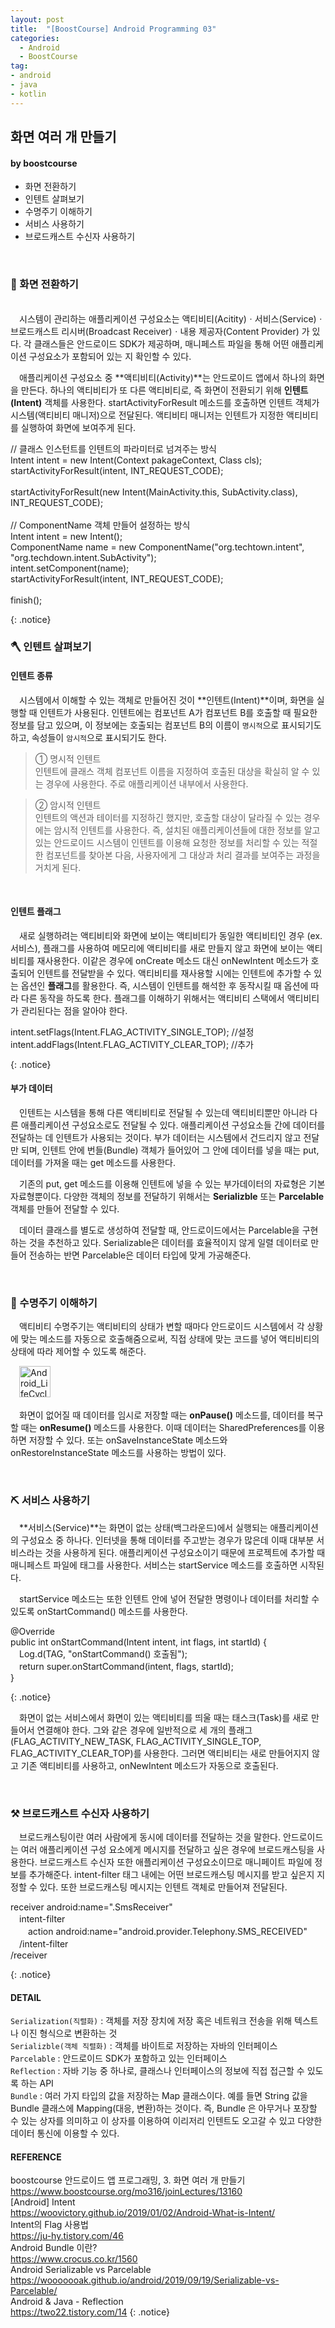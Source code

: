 ```yaml
---
layout: post
title:  "[BoostCourse] Android Programming 03"
categories:
  - Android
  - BoostCourse
tag:
- android 
- java
- kotlin
---
```


## 화면 여러 개 만들기
#### by boostcourse

* 화면 전환하기
* 인텐트 살펴보기
* 수명주기 이해하기
* 서비스 사용하기
* 브로드캐스트 수신자 사용하기

<br>

### 🔑 화면 전환하기
<br>
　시스템이 관리하는 애플리케이션 구성요소는 액티비티(Acitity)ㆍ서비스(Service)ㆍ브로드캐스트 리시버(Broadcast Receiver)ㆍ내용 제공자(Content Provider) 가 있다. 각 클래스들은 안드로이드 SDK가 제공하며, 매니페스트 파일을 통해 어떤 애플리케이션 구성요소가 포함되어 있는 지 확인할 수 있다. 

　애플리케이션 구성요소 중 **액티비티(Activity)**는 안드로이드 앱에서 하나의 화면을 만든다. 하나의 액티비티가 또 다른 액티비티로, 즉 화면이 전환되기 위해 **인텐트(Intent)** 객체를 사용한다. startActivityForResult 메소드를 호출하면 인텐트 객체가 시스템(액티비티 매니저)으로 전달된다. 액티비티 매니저는 인텐트가 지정한 액티비티를 실행하여 화면에 보여주게 된다.

<p>
// 클래스 인스턴트를 인텐트의 파라미터로 넘겨주는 방식 <br>
Intent intent = new Intent(Context pakageContext, Class<?> cls); <br>
startActivityForResult(intent, INT_REQUEST_CODE); <br>
<br>
startActivityForResult(new Intent(MainActivity.this, SubActivity.class), INT_REQUEST_CODE); <br>
<br>
// ComponentName 객체 만들어 설정하는 방식 <br>
Intent intent = new Intent(); <br>
ComponentName name = new ComponentName("org.techtown.intent", "org.techdown.intent.SubActivity"); <br>
intent.setComponent(name); <br>
startActivityForResult(intent, INT_REQUEST_CODE); <br> <br>
finish();
</p>
{: .notice}

<br>

### 🪓 인텐트 살펴보기

#### 인텐트 종류
　시스템에서 이해할 수 있는 객체로 만들어진 것이 **인텐트(Intent)**이며, 화면을 실행할 때 인텐트가 사용된다. 인텐트에는 컴포넌트 A가 컴포넌트 B를 호출할 때 필요한 정보를 담고 있으며, 이 정보에는 호출되는 컴포넌트 B의 이름이 `명시적`으로 표시되기도 하고, 속성들이 `암시적`으로 표시되기도 한다.

 > ① 명시적 인텐트 <br> 인텐트에 클래스 객체 컴포넌트 이름을 지정하여 호출된 대상을 확실히 알 수 있는 경우에 사용한다. 주로 애플리케이션 내부에서 사용한다.

 > ② 암시적 인텐트 <br> 인텐트의 액션과 테이터를 지정하긴 했지만, 호출할 대상이 달라질 수 있는 경우에는 암시적 인텐트를 사용한다. 즉, 설치된 애플리케이션들에 대한 정보를 알고 있는 안드로이드 시스템이 인텐트를 이용해 요청한 정보를 처리할 수 있는 적절한 컴포넌트를 찾아본 다음, 사용자에게 그 대상과 처리 결과를 보여주는 과정을 거치게 된다.

<br>

#### 인텐트 플래그
 　새로 실행하려는 액티비티와 화면에 보이는 액티비티가 동일한 액티비티인 경우 (ex. 서비스), 플래그를 사용하여 메모리에 액티비티를 새로 만들지 않고 화면에 보이는 액티비티를 재사용한다. 이같은 경우에 onCreate 메소드 대신 onNewIntent 메소드가 호출되어 인텐트를 전달받을 수 있다. 액티비티를 재사용할 시에는 인텐트에 추가할 수 있는 옵션인 **플래그**를 활용한다. 즉, 시스템이 인텐트를 해석한 후 동작시킬 때 옵션에 따라 다른 동작을 하도록 한다. 플래그를 이해하기 위해서는 액티비티 스택에서 액티비티가 관리된다는 점을 알아야 한다.

 <p>
 intent.setFlags(Intent.FLAG_ACTIVITY_SINGLE_TOP); //설정 <br>
 intent.addFlags(Intent.FLAG_ACTIVITY_CLEAR_TOP); //추가
 </p>
 {: .notice}

 <br>

#### 부가 데이터

　인텐트는 시스템을 통해 다른 액티비티로 전달될 수 있는데 액티비티뿐만 아니라 다른 애플리케이션 구성요소로도 전달될 수 있다. 애플리케이션 구성요소들 간에 데이터를 전달하는 데 인텐트가 사용되는 것이다. 부가 데이터는 시스템에서 건드리지 않고 전달만 되며, 인텐트 안에 번들(Bundle) 객체가 들어있어 그 안에 데이터를 넣을 때는 put, 데이터를 가져올 때는 get 메소드를 사용한다.

　기존의 put, get 메소드를 이용해 인텐트에 넣을 수 있는 부가데이터의 자료형은 기본 자료형뿐이다. 다양한 객체의 정보를 전달하기 위해서는 **Serializble** 또는 **Parcelable** 객체를 만들어 전달할 수 있다.

　데이터 클래스를 별도로 생성하여 전달할 때, 안드로이드에서는 Parcelable을 구현하는 것을 추천하고 있다. Serializable은 데이터를 효율적이지 않게 일렬 데이터로 만들어 전송하는 반면 Parcelable은 데이터 타입에 맞게 가공해준다.

<br>

### 🔨 수명주기 이해하기

　액티비티 수명주기는 액티비티의 상태가 변할 때마다 안드로이드 시스템에서 각 상황에 맞는 메소드를 자동으로 호출해줌으로써, 직접 상태에 맞는 코드를 넣어 액티비티의 상태에 따라 제어할 수 있도록 해준다.

　<img src="{{ site.url }}/images/android_lifecycle.png" alt="Android_LifeCycle" height="50">

　화면이 없어질 때 데이터를 임시로 저장할 때는 **onPause()** 메소드를, 데이터를 복구할 때는 **onResume()** 메소드를 사용한다. 이때 데이터는 SharedPreferences를 이용하면 저장할 수 있다. 또는 onSaveInstanceState 메소드와 onRestoreInstanceState 메소드를 사용하는 방법이 있다.

<br>

### ⛏ 서비스 사용하기

　**서비스(Service)**는 화면이 없는 상태(백그라운드)에서 실행되는 애플리케이션의 구성요소 중 하나다. 인터넷을 통해 데이터를 주고받는 경우가 많은데 이때 대부분 서비스라는 것을 사용하게 된다. 애플리케이션 구성요소이기 때문에 프로젝트에 추가할 때 매니페스트 파일에 <Service> 태그를 사용한다. 서비스는 startService 메소드를 호출하면 시작된다.

　startService 메소드는 또한 인텐트 안에 넣어 전달한 명령이나 데이터를 처리할 수 있도록 onStartCommand() 메소드를 사용한다. 

<p>
@Override <br>
public int onStartCommand(Intent intent, int flags, int startId) { <br>
　Log.d(TAG, "onStartCommand() 호출됨"); <br>
　return super.onStartCommand(intent, flags, startId); <br>
}
</p>
{: .notice}

　화면이 없는 서비스에서 화면이 있는 액티비티를 띄울 때는 태스크(Task)를 새로 만들어서 연결해야 한다. 그와 같은 경우에 일반적으로 세 개의 플래그(FLAG_ACTIVITY_NEW_TASK, FLAG_ACTIVITY_SINGLE_TOP, FLAG_ACTIVITY_CLEAR_TOP)를 사용한다. 그러면 액티비티는 새로 만들어지지 않고 기존 액티비티를 사용하고, onNewIntent 메소드가 자동으로 호출된다.

<br>

### ⚒ 브로드캐스트 수신자 사용하기

　브로드캐스팅이란 여러 사람에게 동시에 데이터를 전달하는 것을 말한다. 안드로이드는 여러 애플리케이션 구성 요소에게 메시지를 전달하고 싶은 경우에 브로드캐스팅을 사용한다. 브로드캐스트 수신자 또한 애플리케이션 구성요소이므로 매니페이트 파일에 정보를 추가해준다. intent-filter 태그 내에는 어떤 브로드캐스팅 메시지를 받고 싶은지 지정할 수 있다. 또한 브로드캐스팅 메시지는 인텐트 객체로 만들어져 전달된다.

<p>
receiver android:name=".SmsReceiver" <br>
　intent-filter <br>
　　action android:name="android.provider.Telephony.SMS_RECEIVED" <br>
　/intent-filter <br>
/receiver
</p>
{: .notice}

<br>

#### DETAIL
`Serialization(직렬화)` : 객체를 저장 장치에 저장 혹은 네트워크 전송을 위해 텍스트나 이진 형식으로 변환하는 것 <br>
`Serializble(객체 직렬화)` : 객체를 바이트로 저장하는 자바의 인터페이스 <br>
`Parcelable` : 안드로이드 SDK가 포함하고 있는 인터페이스 <br>
`Reflection` : 자바 기능 중 하나로, 클래스나 인터페이스의 정보에 직접 접근할 수 있도록 하는 API <br>
`Bundle` : 여러 가지 타입의 값을 저장하는 Map 클래스이다. 예를 들면 String 값을 Bundle 클래스에 Mapping(대응, 변환)하는 것이다. 즉, Bundle 은 아무거나 포장할 수 있는 상자를 의미하고 이 상자를 이용하여 이리저리 인텐트도 오고갈 수 있고 다양한 데이터 통신에 이용할 수 있다.

#### REFERENCE
boostcourse 안드로이드 앱 프로그래밍, 3. 화면 여러 개 만들기 <br>
https://www.boostcourse.org/mo316/joinLectures/13160 <br>
[Android] Intent <br>
https://woovictory.github.io/2019/01/02/Android-What-is-Intent/ <br>
Intent의 Flag 사용법 <br>
https://ju-hy.tistory.com/46 <br>
Android Bundle 이란? <br>
https://www.crocus.co.kr/1560 <br>
Android Serializable vs Parcelable <br>
https://wooooooak.github.io/android/2019/09/19/Serializable-vs-Parcelable/ <br>
Android & Java - Reflection <br>
https://two22.tistory.com/14 
{: .notice}